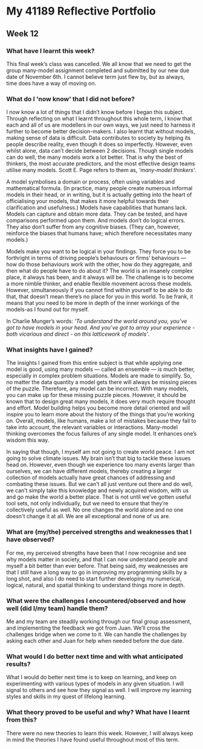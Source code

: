 # My 41189 Reflective Portfolio
## Week 12
### What have I learnt this week?
This final week’s class was cancelled. We all know that we need to get the group many-model assignment completed and submitted by our new due date of November 6th. I cannot believe term just flew by, but as always, time does have a way of moving on. 

### What do I 'now know' that I did not before?
I now know a lot of things that I didn’t know before I began this subject. Through reflecting on what I learnt throughout this whole term, I know that each and all of us are modellers in our own ways, we just need to harness it further to become better decision-makers.  I also learnt that without models, making sense of data is difficult. Data contributes to society by helping its people describe reality, even though it does so imperfectly. However, even whilst alone, data can’t decide between 2 decisions.  Though single models can do well, the many models work a lot better. That is why the best of thinkers, the most accurate predictors, and the most effective design teams utilise many models. Scott E. Page refers to them as, *'many-model thinkers'*.

A model symbolises a domain or process, often using variables and mathematical formula. (In practice, many people create numerous informal models in their head, or in writing, but it is actually getting into the heart of officialising your models, that makes it more helpful towards their clarification and usefulness.)  Models have capabilities that humans lack. Models can capture and obtain more data. They can be tested, and have comparisons performed upon them. And models don’t do logical errors. They also don’t suffer from any cognitive biases. (They can, however, reinforce the biases that humans have; which therefore necessitates many models.)

Models make you want to be logical in your findings. They force you to be forthright in terms of driving people’s behaviours or firms’ behaviours — how do those behaviours work with the other, how do they aggregate, and then what do people have to do about it? The world is an insanely complex place, it always has been, and it always will be. The challenge is to become a more nimble thinker, and enable flexible movement across these models. However, simultaneously if you cannot find within yourself to be able to do that, that doesn’t mean there’s no place for you in this world. To be frank, it means that you need to be more in depth of the inner workings of the models-as I found out for myself. 

In Charlie Munger’s words: *‘To understand the world around you, you’ve got to have models in your head. And you’ve got to array your experience - both vicarious and direct - on this latticework of models’*.

### What insights have I gained?
The insights I gained from this entire subject is that  while applying one model is good, using many models — called an ensemble — is much better, especially in complex problem situations. Models are made to simplify. So, no matter the data quantity a model gets there will always be missing pieces of the puzzle. Therefore, any model can be incorrect. With many models, you can make up for these missing puzzle pieces. However, it should be known that to design great many models, it does very much require thought and effort. Model building helps you become more detail oriented and will inspire you to learn more about the history of the things that you’re working on. Overall, models, like humans, make a lot of mistakes because they fail to take into account, the relevant variables or interactions. Many-model thinking overcomes the focus failures of any single model. It enhances one’s wisdom this way.

In saying that though, I myself am not going to create world peace. I am not going to solve climate issues. My brain isn’t that big to tackle these issues head on. However, even though we experience too many events larger than ourselves, we can have different models, thereby creating a larger collection of models actually have great chances of addressing and combating these issues. But we can’t all just venture out there and do well, we can’t simply take this knowledge and newly acquired wisdom, with us and go make the world a better place. That is not until we’ve gotten useful tool sets, not only individually, but we need to ensure that they’re collectively useful as well. No one changes the world alone and no one doesn't change it at all. We are all exceptional and none of us are. 

### What are (my/the) perceived strengths and weaknesses that I have observed?
For me, my perceived strengths have been that I now recognise and see why models matter in society, and that I can now understand people and myself a bit better than ever before. That being said, my weaknesses are that I still have a long way to go in improving my programming skills by a long shot, and also I do need to start further developing my numerical, logical, natural, and spatial thinking to understand things more in depth. 

### What were the challenges I encountered/observed and how well (did I/my team) handle them?
Me and my team are steadily working through our final group assessment, and implementing the feedback we got from Juan. We’ll cross the challenges bridge when we come to it. We can handle the challenges by asking each other and Juan for help when needed before the due date. 

### What would I do better next time and with what anticipated results?
What I would do better next time is to keep on learning, and keep on experimenting with various types of models in any given situation. I will signal to others and see how they signal as well. I will improve my learning styles and skills in my quest of lifelong learning. 

### What theory proved to be useful and why? What have I learnt from this?
There were no new theories to learn this week. However, I will always keep in mind the theories I have found useful throughout most of this term. 

